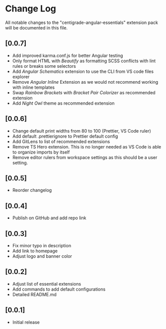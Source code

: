 # Change Log

All notable changes to the "centigrade-angular-essentials" extension pack will be documented in this file.

## [0.0.7]

- Add improved karma.conf.js for better Angular testing
- Only format HTML with _Beautify_ as formatting SCSS conflicts with lint rules or breaks some selectors
- Add _Angular Schematics_ extension to use the CLI from VS code files explorer
- Remove _Angular Inline_ Extension as we would not recommend working with inline templates
- Swap _Rainbow Brackets_ with _Bracket Pair Colorizer_ as recommended extension
- Add _Night Owl_ theme as recommended extension

## [0.0.6]

- Change default print widths from 80 to 100 (Prettier, VS Code ruler)
- Add default .prettierignore to Prettier default config
- Add GitLens to list of recommended extensions
- Remove TS Hero extension. This is no longer needed as VS Code is able to organize imports by itself
- Remove editor rulers from workspace settings as this should be a user setting.

## [0.0.5]

- Reorder changelog

## [0.0.4]

- Publish on GitHub and add repo link

## [0.0.3]

- Fix minor typo in description
- Add link to homepage
- Adjust logo and banner color

## [0.0.2]

- Adjust list of essential extensions
- Add commands to add default configurations
- Detailed README.md

## [0.0.1]

- Initial release

